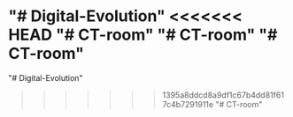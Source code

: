 "# Digital-Evolution" 
<<<<<<< HEAD
"# CT-room" 
"# CT-room" 
"# CT-room" 
=======
"# Digital-Evolution" 
>>>>>>> 1395a8ddcd8a9df1c67b4dd81f617c4b7291911e
"# CT-room" 
